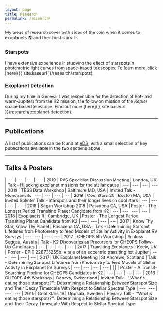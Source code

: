 ```yaml
---
layout: page
title: Research
permalink: /research/
---
```


My areas of research cover both sides of the coin when it comes to exoplanets :earth_americas: and their host stars :sparkles:.

### Starspots
I have extensive experience in studying the effect of starspots in photometric light curves from space-based telescopes. To learn more, click [here]({{ site.baseurl }}/research/starspots).

### Exoplanet Detection
During my time in Geneva, I was responsible for the detection of hot- and warm-Jupiters from the K2 mission, the follow on mission of the *Kepler* space-based telescope. Find out more [here]({{ site.baseurl }}/research/exoplanet-detection).

---
## Publications

A list of publications can be found at [ADS](https://ui.adsabs.harvard.edu/public-libraries/yNm3bQfHR02zed4zQfDkgA), with a small selection of key publications available in the two sections above.

---
## Talks & Posters

| --- | --- | --- | --- |
2019 | RAS Specialist Discussion Meeting | London, UK | Talk - Hijacking exoplanet missions for the stellar cause
| --- | --- | --- | --- |
2019 | TESS Data Workshop | Baltimore MD, USA | Invited Talk - Monotransits
| --- | --- | --- | --- |
2018 | Cool Stars 20 | Boston MA, USA | Invited Splinter Talk - Starspots and their longer lives on cool stars
| --- | --- | --- | --- |
2018 | Sagan Workshop 2018 | Pasadena CA, USA | Poster - The Longest Period Transiting Planet Candidate from K2
| --- | --- | --- | --- |
2018 | Exoplanets II | Cambridge, UK | Poster - The Longest Period Transiting Planet Candidate from K2
| --- | --- | --- | --- |
2017 | Know Thy Star, Know Thy Planet | Pasadena CA, USA | Talk - Determining Starspot Lifetimes from Photometry to feed Models of Stellar Activity in Exoplanet RV Surveys
| --- | --- | --- | --- |
2017 | CHEOPS 5th Workshop | Schloss Seggau, Austria | Talk - K2 Discoveries as Precursors for CHEOPS Follow-Up Candidates
| --- | --- | --- | --- |
2017 | Transiting Exoplanets | Keele, UK | Poster - EPIC 228735255b: A tale of an eccentric transiting hot Jupiter
| --- | --- | --- | --- |
2017 | UK Exoplanet Meeting | St Andrews, Scotland | Talk - Determining Starspot Lifetimes from Photometry to feed Models of Stellar Activity in Exoplanet RV Surveys
| --- | --- | --- | --- |
| | | Poster - A Transit-Searching Pipeline for CHEOPS Candidates in K2
| --- | --- | --- | --- |
2016 | CHEOPS 4th Workshop | Geneva, Switzerland | Invited Talk - ''What's eating those starspots?'': Determining a Relationship Between Starspot Size and Their Decay Timescale With Respect to Stellar Spectral Type
| --- | --- | --- | --- |
2016 | Cool Stars 19 | Uppsala, Sweden | Plenary Talk - ''What's eating those starspots?'': Determining a Relationship Between Starspot Size and Their Decay Timescale With Respect to Stellar Spectral Type
